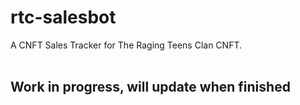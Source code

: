 # rtc-salesbot
A CNFT Sales Tracker for The Raging Teens Clan CNFT.<br>
<br>
## Work in progress, will update when finished